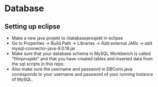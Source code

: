 # Database

## Setting up eclipse
* Make a new java projekt to /databaseprosjekt in eclipse
* Go to Properties -> Build Path -> Libraries -> Add external JARs -> add mysql-connector-java-8.0.19.jar
* Make sure that your database schema in MySQL Workbench is called "filmprosjekt" and that you have created tables and inserted data from the sql scripts in this repo.
* Also make sure the username and password in DBConn.java corresponds to your username and password of your running instance of MySQL.